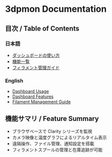 # 3dpmon Documentation

## 目次 / Table of Contents

### 日本語
- [ダッシュボードの使い方](./ja/dashboard_usage.md)
- [機能一覧](./ja/features.md)
- [フィラメント管理ガイド](./ja/filament_manual.md)

### English
- [Dashboard Usage](./en/dashboard_usage.md)
- [Dashboard Features](./en/features.md)
- [Filament Management Guide](./en/filament_manual.md)

## 機能サマリ / Feature Summary
- ブラウザベースで Clarity シリーズを監視
- カメラ映像と温度グラフによるリアルタイム表示
- 遠隔操作、ファイル管理、通知設定を搭載
- フィラメントスプールの管理と在庫追跡が可能
